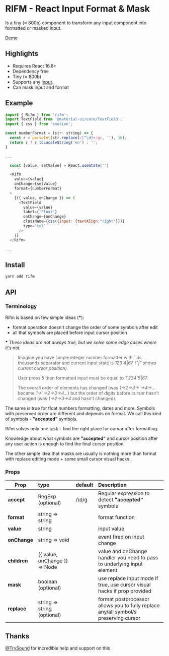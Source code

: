 # RIFM - React Input Format & Mask

Is a tiny (≈ 800b) component to transform any input component
into formatted or masked input.

[Demo](https://istarkov.github.io/rifm)

## Highlights

- Requires React 16.8+
- Dependency free
- Tiny (≈ 800b)
- Supports any [input](https://istarkov.github.io/rifm#material-ui).
- Can mask input and format

## Example

```js
import { Rifm } from 'rifm';
import TextField from '@material-ui/core/TextField';
import { css } from 'emotion';

const numberFormat = (str: string) => {
  const r = parseInt(str.replace(/[^\d]+/gi, ''), 10);
  return r ? r.toLocaleString('en') : '';
}

...

  const [value, setValue] = React.useState('')

  <Rifm
    value={value}
    onChange={setValue}
    format={numberFormat}
  >
    {({ value, onChange }) => (
      <TextField
        value={value}
        label={'Float'}
        onChange={onChange}
        className={css({input: {textAlign:"right"}})}
        type="tel"
      />
    )}
  </Rifm>

...
```

## Install

```sh
yarn add rifm
```

## API

### Terminology

Rifm is based on few simple ideas (**\***):

- format operation doesn't change the order of some symbols after edit
- all that symbols are placed before input cursor position

**\*** _These ideas are not always true, but we solve some edge cases where it's not._

> Imagine you have simple integer number formatter with **\`** as thousands separator
> and current input state is _123\`4_**|**_67_ _("|" shows current cursor position)_.
>
> User press _5_ then formatted input must be equal to _1\`234\`5_**|**_67_.
>
> The overall order of elements has changed (was _1->2->3->\`->4->..._ became _1->\`->2->3->4..._)
> but the order of digits before cursor hasn't changed (was _1->2->3->4_ and hasn't changed).

The same is true for float numbers formatting, dates and more.
Symbols with preserved order are different and depends on format.
We call this kind of symbols - **"accepted"** symbols.

Rifm solves only one task -
find the right place for cursor after formatting.

Knowledge about what symbols are **"accepted"** and cursor position after any user action
is enough to find the final cursor position.

The other simple idea that masks are usually is nothing more
than format with replace editing mode + some small cursor visual hacks.

### Props

| Prop         | type                          | default | Description                                                                         |
| ------------ | :---------------------------- | :------ | :---------------------------------------------------------------------------------- |
| **accept**   | RegExp (optional)             | /\d/g   | Regular expression to detect **"accepted"** symbols                                 |
| **format**   | string => string              |         | format function                                                                     |
| **value**    | string                        |         | input value                                                                         |
| **onChange** | string => void                |         | event fired on input change                                                         |
| **children** | ({ value, onChange }) => Node |         | value and onChange handler you need to pass to underlying input element             |
| **mask**     | boolean (optional)            |         | use replace input mode if true, use cursor visual hacks if prop provided            |
| **replace**  | string => string (optional)   |         | format postprocessor allows you to fully replace any/all symbol/s preserving cursor |

## Thanks

[@TrySound](https://github.com/TrySound) for incredible help and support on this
